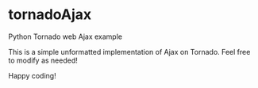 # tornadoAjax
Python Tornado web Ajax example

This is a simple unformatted implementation of Ajax on Tornado.  Feel free to modify as needed!

Happy coding!
